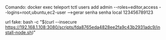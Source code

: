 Comando:
docker exec teleport tctl users add admin --roles=editor,access --logins=root,ubuntu,ec2-user
-->gerar senha
senha local 123456789123

url fake:
 bash -c "$(curl --insecure https://192.168.1.108:3080/scripts/fda8765eda4828ee2fa9c43b2931adc9/install-node.sh)"